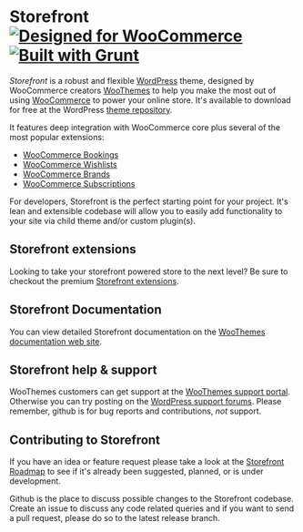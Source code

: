# Storefront [![Designed for WooCommerce](http://img.shields.io/badge/Designed%20for-WooCommerce-a46497.svg)](http://woothemes.com/woocommerce/) [![Built with Grunt](https://cdn.gruntjs.com/builtwith.png)](http://gruntjs.com/)

*Storefront* is a robust and flexible [WordPress](http://wordpress.org) theme, designed by WooCommerce creators [WooThemes](http://woothemes.com/) to help you make the most out of using [WooCommerce](http://woothemes.com/woocommerce/) to power your online store. It's available to download for free at the WordPress [theme repository](https://wordpress.org/themes/storefront/).

It features deep integration with WooCommerce core plus several of the most popular extensions:

* [WooCommerce Bookings](http://www.woothemes.com/products/woocommerce-bookings/)
* [WooCommerce Wishlists](http://www.woothemes.com/products/woocommerce-wishlists/)
* [WooCommerce Brands](http://www.woothemes.com/products/brands/)
* [WooCommerce Subscriptions](http://www.woothemes.com/products/woocommerce-subscriptions/)

For developers, Storefront is the perfect starting point for your project. It's lean and extensible codebase will allow you to easily add functionality to your site via child theme and/or custom plugin(s).

## Storefront extensions
Looking to take your storefront powered store to the next level? Be sure to checkout the premium [Storefront extensions](http://www.woothemes.com/product-category/plugins/storefront/).

## Storefront Documentation
You can view detailed Storefront documentation on the [WooThemes documentation web site](http://docs.woothemes.com/documentation/themes/storefront/).

## Storefront help & support
WooThemes customers can get support at the [WooThemes support portal](https://support.woothemes.com/). Otherwise you can try posting on the [WordPress support forums](https://wordpress.org/support/theme/storefront/). Please remember, github is for bug reports and contributions, _not_ support.

## Contributing to Storefront
If you have an idea or feature request please take a look at the [Storefront Roadmap](https://trello.com/b/i2Yxx45p/storefront-roadmap) to see if it's already been suggested, planned, or is under development.

Github is the place to discuss possible changes to the Storefront codebase. Create an issue to discuss any code related queries and if you want to send a pull request, please do so to the latest release branch.